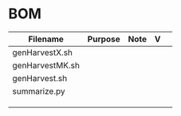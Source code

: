 # BOM



| Filename        | Purpose | Note | V |   |
|-----------------|---------|------|---|---|
| genHarvestX.sh  |         |      |   |  |
| genHarvestMK.sh |         |      |   |  |
| genHarvest.sh   |         |      |   |  |
| summarize.py    |         |      |   |  |
|                 |         |      |   |  |
|                 |         |      |   |  |
|                 |         |      |   |  |